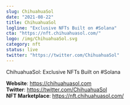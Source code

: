 ```yaml
---
slug: ChihuahuaSol
date: "2021-08-22"
title: ChihuahuaSol
logline: "Exclusive NFTs Built on #Solana"
cta: "https://nft.chihuahuasol.com/"
logo: /img/ChihuahuaSol.svg
category: nft
status: live
twitter: "https://twitter.com/ChihuahuaSol"
---
```


ChihuahuaSol: Exclusive NFTs Built on #Solana

<b>Website</b>: https://chihuahuasol.com </br>
<b>Twitter</b>: https://twitter.com/ChihuahuaSol </br>
<b>NFT Marketplace</b>: https://nft.chihuahuasol.com/ </br>
